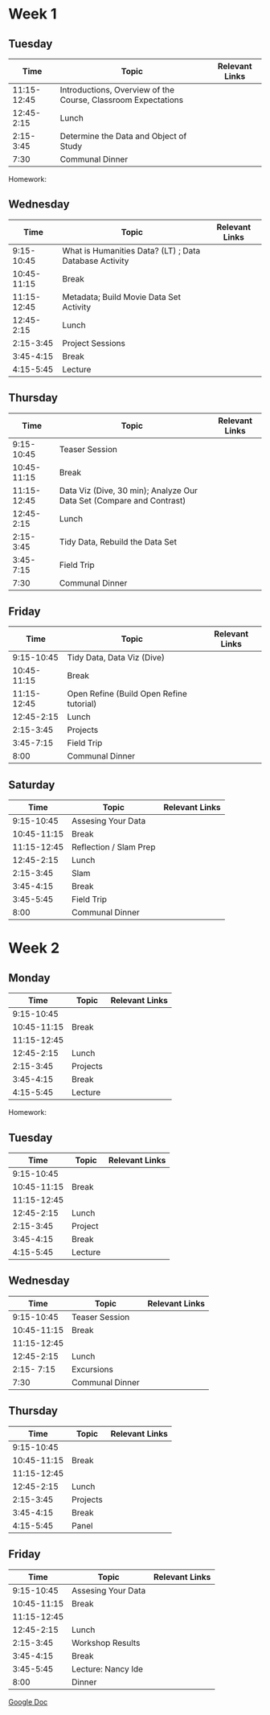# Week 1

## Tuesday
| Time | Topic| Relevant Links |
| ------------- |-------------| -----|
| 11:15-12:45 | Introductions, Overview of the Course, Classroom Expectations   | |
| 12:45-2:15 |  Lunch  | |
| 2:15-3:45| Determine the Data and Object of Study |  |
| 7:30 | Communal Dinner | |

Homework:

## Wednesday
| Time | Topic| Relevant Links |
| ------------- |-------------| -----|
| 9:15-10:45 | What is Humanities Data? (LT) ; Data Database Activity |  |
| 10:45-11:15 | Break | |
| 11:15-12:45 | Metadata; Build Movie Data Set Activity |  |
| 12:45-2:15 | Lunch | |
| 2:15-3:45 | Project Sessions  |  |
| 3:45-4:15 | Break |  |
| 4:15-5:45 | Lecture |  |


## Thursday
| Time | Topic| Relevant Links |
| ------------- |-------------| -----|
| 9:15-10:45 | Teaser Session |  |
| 10:45-11:15 | Break | |
| 11:15-12:45 |  Data Viz (Dive, 30 min); Analyze Our Data Set (Compare and Contrast)  |  |
| 12:45-2:15  | Lunch |  |
| 2:15-3:45 | Tidy Data, Rebuild the Data Set  |  |
| 3:45-7:15 | Field Trip |  |
| 7:30 | Communal Dinner | |



## Friday
| Time | Topic| Relevant Links |
| ------------- |-------------| -----|
| 9:15-10:45 | Tidy Data, Data Viz (Dive) |  |
| 10:45-11:15 | Break | |
| 11:15-12:45 | Open Refine (Build Open Refine tutorial) |  |
| 12:45-2:15  | Lunch |  |
| 2:15-3:45 | Projects |  |
| 3:45-7:15 | Field Trip |  |
| 8:00 | Communal Dinner | |

## Saturday
| Time | Topic| Relevant Links |
| ------------- |-------------| -----|
| 9:15-10:45 | Assesing Your Data |  |
| 10:45-11:15| Break | |
| 11:15-12:45 | Reflection / Slam Prep  |  |
| 12:45-2:15  | Lunch |  |
| 2:15-3:45 | Slam |  |
| 3:45-4:15 | Break |  |
| 3:45-5:45 | Field Trip |  |
| 8:00 | Communal Dinner | |



# Week 2

## Monday
| Time | Topic| Relevant Links |
| ------------- |-------------| -----|
| 9:15-10:45 | 
| 10:45-11:15 | Break | | 
| 11:15-12:45 |   | |
| 12:45-2:15 |  Lunch  | |
| 2:15-3:45| Projects |  |
| 3:45-4:15 | Break |  |
| 4:15-5:45 | Lecture |  |


Homework:

## Tuesday
| Time | Topic| Relevant Links |
| ------------- |-------------| -----|
| 9:15-10:45 |  |  |
| 10:45-11:15 | Break | |
| 11:15-12:45 |  |  |
| 12:45-2:15 | Lunch | |
| 2:15-3:45 | Project |  |
| 3:45-4:15 | Break |  |
| 4:15-5:45 | Lecture |  |


## Wednesday
| Time | Topic| Relevant Links |
| ------------- |-------------| -----|
| 9:15-10:45 | Teaser Session |  |
| 10:45-11:15 | Break | |
| 11:15-12:45 |  |  |
| 12:45-2:15  | Lunch |  |
| 2:15- 7:15 | Excursions  |  |
| 7:30 | Communal Dinner | |



## Thursday
| Time | Topic| Relevant Links |
| ------------- |-------------| -----|
| 9:15-10:45 |  |  |
| 10:45-11:15 | Break | |
| 11:15-12:45 | |  |
| 12:45-2:15  | Lunch |  |
| 2:15-3:45 | Projects |  |
| 3:45-4:15 | Break |  |
| 4:15-5:45 | Panel |  |


## Friday
| Time | Topic| Relevant Links |
| ------------- |-------------| -----|
| 9:15-10:45 | Assesing Your Data |  |
| 10:45-11:15| Break | |
| 11:15-12:45 |  |  |
| 12:45-2:15  | Lunch |  |
| 2:15-3:45 | Workshop Results |  |
| 3:45-4:15 | Break |  |
| 3:45-5:45 | Lecture: Nancy Ide |  |
| 8:00 |  Dinner | |




[Google Doc](https://docs.google.com/document/d/1OQfCcseKQDT1msNTKkQqoXkJFNVQMfNfJkHsYSVsG4k/edit?usp=sharing)

